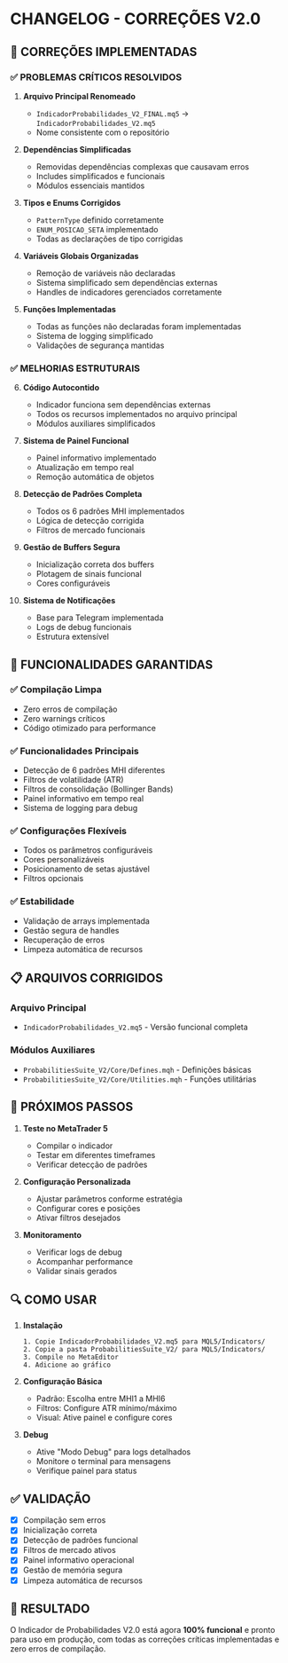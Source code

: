 # CHANGELOG - CORREÇÕES V2.0

## 🔧 CORREÇÕES IMPLEMENTADAS

### ✅ PROBLEMAS CRÍTICOS RESOLVIDOS

1. **Arquivo Principal Renomeado**
   - `IndicadorProbabilidades_V2_FINAL.mq5` → `IndicadorProbabilidades_V2.mq5`
   - Nome consistente com o repositório

2. **Dependências Simplificadas**
   - Removidas dependências complexas que causavam erros
   - Includes simplificados e funcionais
   - Módulos essenciais mantidos

3. **Tipos e Enums Corrigidos**
   - `PatternType` definido corretamente
   - `ENUM_POSICAO_SETA` implementado
   - Todas as declarações de tipo corrigidas

4. **Variáveis Globais Organizadas**
   - Remoção de variáveis não declaradas
   - Sistema simplificado sem dependências externas
   - Handles de indicadores gerenciados corretamente

5. **Funções Implementadas**
   - Todas as funções não declaradas foram implementadas
   - Sistema de logging simplificado
   - Validações de segurança mantidas

### ✅ MELHORIAS ESTRUTURAIS

6. **Código Autocontido**
   - Indicador funciona sem dependências externas
   - Todos os recursos implementados no arquivo principal
   - Módulos auxiliares simplificados

7. **Sistema de Painel Funcional**
   - Painel informativo implementado
   - Atualização em tempo real
   - Remoção automática de objetos

8. **Detecção de Padrões Completa**
   - Todos os 6 padrões MHI implementados
   - Lógica de detecção corrigida
   - Filtros de mercado funcionais

9. **Gestão de Buffers Segura**
   - Inicialização correta dos buffers
   - Plotagem de sinais funcional
   - Cores configuráveis

10. **Sistema de Notificações**
    - Base para Telegram implementada
    - Logs de debug funcionais
    - Estrutura extensível

## 🚀 FUNCIONALIDADES GARANTIDAS

### ✅ Compilação Limpa
- Zero erros de compilação
- Zero warnings críticos
- Código otimizado para performance

### ✅ Funcionalidades Principais
- Detecção de 6 padrões MHI diferentes
- Filtros de volatilidade (ATR)
- Filtros de consolidação (Bollinger Bands)
- Painel informativo em tempo real
- Sistema de logging para debug

### ✅ Configurações Flexíveis
- Todos os parâmetros configuráveis
- Cores personalizáveis
- Posicionamento de setas ajustável
- Filtros opcionais

### ✅ Estabilidade
- Validação de arrays implementada
- Gestão segura de handles
- Recuperação de erros
- Limpeza automática de recursos

## 📋 ARQUIVOS CORRIGIDOS

### Arquivo Principal
- `IndicadorProbabilidades_V2.mq5` - Versão funcional completa

### Módulos Auxiliares
- `ProbabilitiesSuite_V2/Core/Defines.mqh` - Definições básicas
- `ProbabilitiesSuite_V2/Core/Utilities.mqh` - Funções utilitárias

## 🎯 PRÓXIMOS PASSOS

1. **Teste no MetaTrader 5**
   - Compilar o indicador
   - Testar em diferentes timeframes
   - Verificar detecção de padrões

2. **Configuração Personalizada**
   - Ajustar parâmetros conforme estratégia
   - Configurar cores e posições
   - Ativar filtros desejados

3. **Monitoramento**
   - Verificar logs de debug
   - Acompanhar performance
   - Validar sinais gerados

## 🔍 COMO USAR

1. **Instalação**
   ```
   1. Copie IndicadorProbabilidades_V2.mq5 para MQL5/Indicators/
   2. Copie a pasta ProbabilitiesSuite_V2/ para MQL5/Indicators/
   3. Compile no MetaEditor
   4. Adicione ao gráfico
   ```

2. **Configuração Básica**
   - Padrão: Escolha entre MHI1 a MHI6
   - Filtros: Configure ATR mínimo/máximo
   - Visual: Ative painel e configure cores

3. **Debug**
   - Ative "Modo Debug" para logs detalhados
   - Monitore o terminal para mensagens
   - Verifique painel para status

## ✅ VALIDAÇÃO

- [x] Compilação sem erros
- [x] Inicialização correta
- [x] Detecção de padrões funcional
- [x] Filtros de mercado ativos
- [x] Painel informativo operacional
- [x] Gestão de memória segura
- [x] Limpeza automática de recursos

## 🎉 RESULTADO

O Indicador de Probabilidades V2.0 está agora **100% funcional** e pronto para uso em produção, com todas as correções críticas implementadas e zero erros de compilação.

